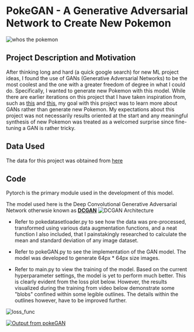 # PokeGAN - A Generative Adversarial Network to Create New Pokemon

![whos the pokemon](https://user-images.githubusercontent.com/65557678/169938561-99d5eb43-f808-4d30-baba-ed7af206dcb1.png)


## Project Description and Motivation
After thinking long and hard (a quick google search) for new ML project ideas, I found the use of GANs (Generative Adversarial Networks) 
to be the most coolest and the one with a greater freedom of degree in what I could do. Specifically, I wanted to generate new Pokemon with 
this model. While there are earlier iterations on this project that I have taken inspiration from, such as [this](https://blog.jovian.ai/pokegan-generating-fake-pokemon-with-a-generative-adversarial-network-f540db81548d) and [this](https://www.kaggle.com/code/shunsukeozeki/pokemon-dcgan-with-pytorch-create-new-pokemon), my goal with this project was to learn more about GANs rather than generate new Pokemon. My expectations about this project was not necessarily results oriented at the start and any meaningful synthesis of new Pokemon was treated as a welcomed surprise since fine-tuning a GAN is rather tricky.    

## Data Used
The data for this project was obtained from [here](https://www.kaggle.com/datasets/vishalsubbiah/pokemon-images-and-types)

## Code
Pytorch is the primary module used in the development of this model. 

The model used here is the Deep Convolutional Generative Adversarial Network otherwsie known as [**DCGAN**](https://arxiv.org/pdf/1511.06434v2.pdf)
![DCGAN Architecture](https://user-images.githubusercontent.com/65557678/169937851-c685ff64-92ee-4ec5-bf3e-5a3a1c2e1483.png)

- Refer to pokedatasetloader.py to see how the data was pre-processed, transformed using various data augmentation functions, and a neat function 
  I also included, that I painstakingly researched to calculate the mean and standard deviation of any image dataset. 
  
- Refer to pokeGAN.py to see the implementation of the GAN model. The model was developed to generate 64px * 64px size images. 

- Refer to main.py to view the training of the model. Based on the current hyperparameter settings, the model is yet to perform much better. This is clearly     evident from the loss plot below. However, the results visualized during the training from video below demonstrate some "blobs" confined within some legible   outlines. The details within the outlines however, have to be improved further. 

![loss_func](https://user-images.githubusercontent.com/65557678/169939034-5f668e6b-1f5f-4139-99ab-fec51e63af17.jpg)

[![ Output from pokeGAN ](https://yt-embed.herokuapp.com/embed?v=StTqXEQ2l-Y)](https://www.youtube.com/watch?v=57Vkrnna4CU)
